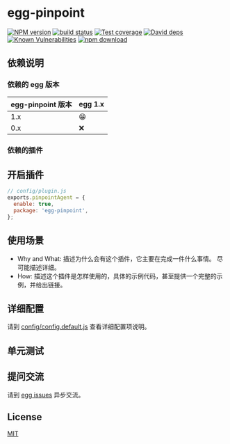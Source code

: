 # egg-pinpoint

[![NPM version][npm-image]][npm-url]
[![build status][travis-image]][travis-url]
[![Test coverage][codecov-image]][codecov-url]
[![David deps][david-image]][david-url]
[![Known Vulnerabilities][snyk-image]][snyk-url]
[![npm download][download-image]][download-url]

[npm-image]: https://img.shields.io/npm/v/egg-pinpoint.svg?style=flat-square
[npm-url]: https://npmjs.org/package/egg-pinpoint
[travis-image]: https://img.shields.io/travis/eggjs/egg-pinpoint.svg?style=flat-square
[travis-url]: https://travis-ci.org/eggjs/egg-pinpoint
[codecov-image]: https://img.shields.io/codecov/c/github/eggjs/egg-pinpoint.svg?style=flat-square
[codecov-url]: https://codecov.io/github/eggjs/egg-pinpoint?branch=master
[david-image]: https://img.shields.io/david/eggjs/egg-pinpoint.svg?style=flat-square
[david-url]: https://david-dm.org/eggjs/egg-pinpoint
[snyk-image]: https://snyk.io/test/npm/egg-pinpoint/badge.svg?style=flat-square
[snyk-url]: https://snyk.io/test/npm/egg-pinpoint
[download-image]: https://img.shields.io/npm/dm/egg-pinpoint.svg?style=flat-square
[download-url]: https://npmjs.org/package/egg-pinpoint

<!--
Description here.
-->

## 依赖说明

### 依赖的 egg 版本

egg-pinpoint 版本 | egg 1.x
--- | ---
1.x | 😁
0.x | ❌

### 依赖的插件
<!--

如果有依赖其它插件，请在这里特别说明。如

- security
- multipart

-->

## 开启插件

```js
// config/plugin.js
exports.pinpointAgent = {
  enable: true,
  package: 'egg-pinpoint',
};
```

## 使用场景

- Why and What: 描述为什么会有这个插件，它主要在完成一件什么事情。
尽可能描述详细。
- How: 描述这个插件是怎样使用的，具体的示例代码，甚至提供一个完整的示例，并给出链接。

## 详细配置

请到 [config/config.default.js](config/config.default.js) 查看详细配置项说明。

## 单元测试

<!-- 描述如何在单元测试中使用此插件，例如 schedule 如何触发。无则省略。-->

## 提问交流

请到 [egg issues](https://github.com/eggjs/egg/issues) 异步交流。

## License

[MIT](LICENSE)
